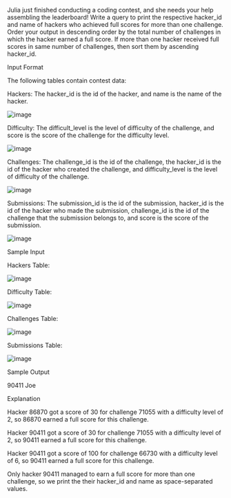 Julia just finished conducting a coding contest, and she needs your help assembling the leaderboard! Write a query to print the respective hacker_id and name of hackers who achieved full scores for more than one challenge. Order your output in descending order by the total number of challenges in which the hacker earned a full score. If more than one hacker received full scores in same number of challenges, then sort them by ascending hacker_id.

Input Format

The following tables contain contest data:

Hackers: The hacker_id is the id of the hacker, and name is the name of the hacker.

![image](https://user-images.githubusercontent.com/38153316/158945238-c4701e65-54ad-4ba3-8a10-7a60c81be698.png)

Difficulty: The difficult_level is the level of difficulty of the challenge, and score is the score of the challenge for the difficulty level.

![image](https://user-images.githubusercontent.com/38153316/158945065-371ad598-19e8-4a39-ad66-ea6a33b2cd98.png)

Challenges: The challenge_id is the id of the challenge, the hacker_id is the id of the hacker who created the challenge, and difficulty_level is the level of difficulty of the challenge.

![image](https://user-images.githubusercontent.com/38153316/158945565-5df16636-0b75-428c-a332-e760ba842e58.png)

Submissions: The submission_id is the id of the submission, hacker_id is the id of the hacker who made the submission, challenge_id is the id of the challenge that the submission belongs to, and score is the score of the submission.

![image](https://user-images.githubusercontent.com/38153316/158945585-22e73886-9375-4320-8534-1dacc90c8646.png)

Sample Input

Hackers Table:

![image](https://user-images.githubusercontent.com/38153316/158945602-a26ce88b-9c8c-48a6-b361-8807f5d2a8c3.png)

Difficulty Table:

![image](https://user-images.githubusercontent.com/38153316/158945624-33791a8b-4c65-4ab0-8635-3c20da3179fe.png)

Challenges Table:

![image](https://user-images.githubusercontent.com/38153316/158945634-2baf2468-2459-426a-bf17-593c761a1f82.png)

Submissions Table:

![image](https://user-images.githubusercontent.com/38153316/158945655-45461fad-50dc-4e99-ba34-f099f189868f.png)

Sample Output

90411 Joe  

Explanation  

Hacker 86870 got a score of 30 for challenge 71055 with a difficulty level of 2, so 86870 earned a full score for this challenge.

Hacker 90411 got a score of 30 for challenge 71055 with a difficulty level of 2, so 90411 earned a full score for this challenge.

Hacker 90411 got a score of 100 for challenge 66730 with a difficulty level of 6, so 90411 earned a full score for this challenge.

Only hacker 90411 managed to earn a full score for more than one challenge, so we print the their hacker_id and name as  space-separated values.

